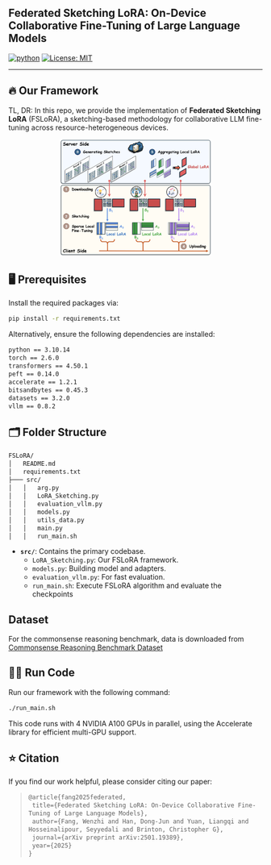 ## Federated Sketching LoRA: On-Device Collaborative Fine-Tuning of Large Language Models

[![python](https://img.shields.io/badge/Python_3.10-306998?logo=python&logoColor=FFD43B)](https://www.python.org/downloads/release/python-31012/)
[![License: MIT](https://img.shields.io/badge/license-MIT-750014.svg)](https://opensource.org/licenses/MIT) 

---
## 🔥 Our Framework

TL, DR: In this repo, we provide the implementation of **Federated Sketching LoRA** (FSLoRA), a sketching-based methodology for collaborative LLM fine-tuning across resource-heterogeneous devices.

<div align="center">
    <img src="figures/Overview.png" alt="overview" style="width:60%;"/>
</div>


## 🖥️ Prerequisites

Install the required packages via:
```bash
pip install -r requirements.txt
```

Alternatively, ensure the following dependencies are installed:
```plaintext
python == 3.10.14
torch == 2.6.0
transformers == 4.50.1
peft == 0.14.0
accelerate == 1.2.1
bitsandbytes == 0.45.3
datasets == 3.2.0
vllm == 0.8.2
```

## 🗂️ Folder Structure
```
FSLoRA/
│   README.md
│   requirements.txt
├─── src/
│   │   arg.py
│   │   LoRA_Sketching.py
│   │   evaluation_vllm.py
│   │   models.py
│   │   utils_data.py
│   │   main.py
│   │   run_main.sh
```
- **`src/`**: Contains the primary codebase.
  - `LoRA_Sketching.py`: Our FSLoRA framework.
  - `models.py`: Building model and adapters.
  - `evaluation_vllm.py`: For fast evaluation.
  - `run_main.sh`: Execute FSLoRA algorithm and evaluate the checkpoints

## Dataset
For the commonsense reasoning benchmark, data is downloaded from [Commonsense Reasoning Benchmark Dataset](https://github.com/AGI-Edgerunners/LLM-Adapters/tree/main/dataset)

## 🏃‍♂ Run Code

Run our framework with the following command:
```bash
./run_main.sh
```
This code runs with 4 NVIDIA A100 GPUs in parallel, using the Accelerate library for efficient multi-GPU support.


## :star: Citation

If you find our work helpful, please consider citing our paper:

> ```
>@article{fang2025federated,
>  title={Federated Sketching LoRA: On-Device Collaborative Fine-Tuning of Large Language Models},
>  author={Fang, Wenzhi and Han, Dong-Jun and Yuan, Liangqi and Hosseinalipour, Seyyedali and Brinton, Christopher G},
>  journal={arXiv preprint arXiv:2501.19389},
>  year={2025}
> }
> ```
